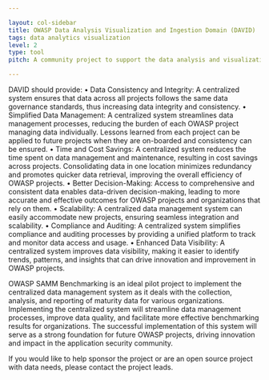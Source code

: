 ```yaml
---

layout: col-sidebar
title: OWASP Data Analysis Visualization and Ingestion Domain (DAVID)
tags: data analytics visualization
level: 2
type: tool
pitch: A community project to support the data analysis and visualization needs of open source projects.

---
```


DAVID should provide:
	• Data Consistency and Integrity: A centralized system ensures that data across all projects follows the same data governance standards, thus increasing data integrity and consistency.
	• Simplified Data Management: A centralized system streamlines data management processes, reducing the burden of each OWASP project managing data individually. Lessons learned from each project can be applied to future projects when they are on-boarded and consistency can be ensured.
	• Time and Cost Savings: A centralized system reduces the time spent on data management and maintenance, resulting in cost savings across projects. Consolidating data in one location minimizes redundancy and promotes quicker data retrieval, improving the overall efficiency of OWASP projects.
	• Better Decision-Making: Access to comprehensive and consistent data enables data-driven decision-making, leading to more accurate and effective outcomes for OWASP projects and organizations that rely on them.
	• Scalability: A centralized data management system can easily accommodate new projects, ensuring seamless integration and scalability.
	• Compliance and Auditing: A centralized system simplifies compliance and auditing processes by providing a unified platform to track and monitor data access and usage.
	• Enhanced Data Visibility: A centralized system improves data visibility, making it easier to identify trends, patterns, and insights that can drive innovation and improvement in OWASP projects.

OWASP SAMM Benchmarking is an ideal pilot project to implement the centralized data management system as it deals with the collection, analysis, and reporting of maturity data for various organizations. Implementing the centralized system will streamline data management processes, improve data quality, and facilitate more effective benchmarking results for organizations. The successful implementation of this system will serve as a strong foundation for future OWASP projects, driving innovation and impact in the application security community. 

If you would like to help sponsor the project or are an open source project with data needs, please contact the project leads.